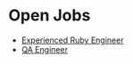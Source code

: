 # Open Jobs #
* [Experienced Ruby Engineer](experienced-ruby-engineer.md)
* [QA Engineer](qa-engineer.md)
